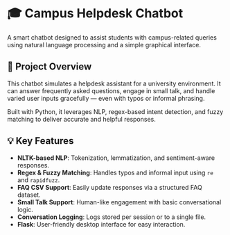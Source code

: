 # 🎓 Campus Helpdesk Chatbot

A smart chatbot designed to assist students with campus-related queries using natural language processing and a simple graphical interface.

## 📌 Project Overview

This chatbot simulates a helpdesk assistant for a university environment. It can answer frequently asked questions, engage in small talk, and handle varied user inputs gracefully — even with typos or informal phrasing.

Built with Python, it leverages NLP, regex-based intent detection, and fuzzy matching to deliver accurate and helpful responses.

## 💡 Key Features

- **NLTK-based NLP**: Tokenization, lemmatization, and sentiment-aware responses.
- **Regex & Fuzzy Matching**: Handles typos and informal input using `re` and `rapidfuzz`.
- **FAQ CSV Support**: Easily update responses via a structured FAQ dataset.
- **Small Talk Support**: Human-like engagement with basic conversational logic.
- **Conversation Logging**: Logs stored per session or to a single file.
- **Flask**: User-friendly desktop interface for easy interaction.

